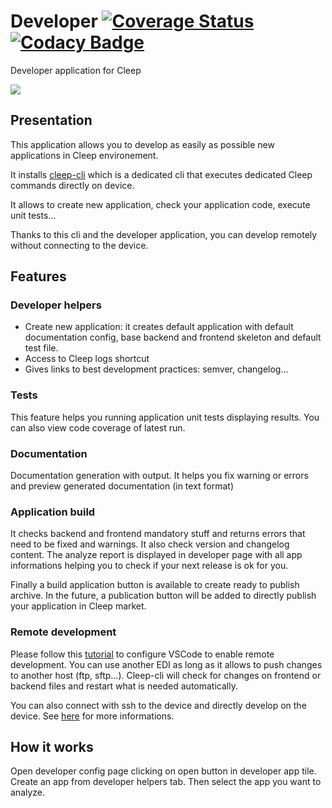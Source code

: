 # Developer [![Coverage Status](https://coveralls.io/repos/github/tangb/cleepapp-developer/badge.svg?branch=master)](https://coveralls.io/github/tangb/cleepapp-developer?branch=master) [![Codacy Badge](https://app.codacy.com/project/badge/Grade/9f7643837f844164b846fd3970cb1633)](https://www.codacy.com/gh/CleepDevice/cleepapp-developer/dashboard?utm_source=github.com&amp;utm_medium=referral&amp;utm_content=CleepDevice/cleepapp-developer&amp;utm_campaign=Badge_Grade)

Developer application for Cleep

![](https://github.com/tangb/cleepapp-developer/raw/master/resources/background.jpg)

## Presentation

This application allows you to develop as easily as possible new applications in Cleep environement.

It installs [cleep-cli](https://github.com/tangb/cleep-cli) which is a dedicated cli that executes dedicated Cleep commands directly on device.

It allows to create new application, check your application code, execute unit tests...

Thanks to this cli and the developer application, you can develop remotely without connecting to the device.

## Features

### Developer helpers

* Create new application: it creates default application with default documentation config, base backend and frontend skeleton and default test file.
* Access to Cleep logs shortcut
* Gives links to best development practices: semver, changelog...

### Tests

This feature helps you running application unit tests displaying results. You can also view code coverage of latest run.

### Documentation

Documentation generation with output. It helps you fix warning or errors and preview generated documentation (in text format)

### Application build

It checks backend and frontend mandatory stuff and returns errors that need to be fixed and warnings. It also check version and changelog content.
The analyze report is displayed in developer page with all app informations helping you to check if your next release is ok for you.

Finally a build application button is available to create ready to publish archive. In the future, a publication button will be added to directly publish your application in Cleep market.

### Remote development

Please follow this [tutorial](https://github.com/tangb/cleep-cli#watch-usage) to configure VSCode to enable remote development. You can use another EDI as long as it allows to push changes to another host (ftp, sftp...).
Cleep-cli will check for changes on frontend or backend files and restart what is needed automatically.

You can also connect with ssh to the device and directly develop on the device. See [here](https://github.com/tangb/cleep-cli#local-developments) for more informations.

## How it works

Open developer config page clicking on open button in developer app tile. Create an app from developer helpers tab. Then select the app you want to analyze.
